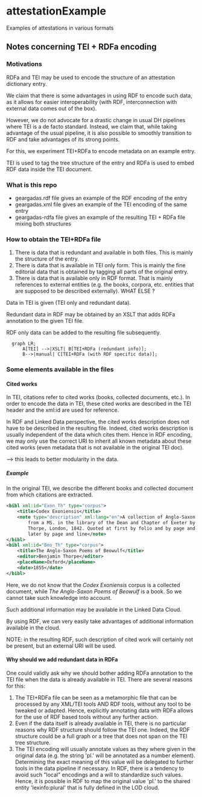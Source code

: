 # attestationExample

Examples of attestations in various formats

## Notes concerning TEI + RDFa encoding

### Motivations

RDFa and TEI may be used to encode the structure of an attestation dictionary entry.

We claim that there is some advantages in using RDF to encode such data, as it allows for easier interoperability (with RDF, interconnection with external data comes out of the box).

However, we do not advocate for a drastic change in usual DH pipelines where TEI is a de facto standard. Instead, we claim that, while taking advantage of the usual pipeline, it is also possible to smoothly transition to RDF and take advantages of its strong points.

For this, we experiment TEI+RDFa to encode metadata on an example entry.

TEI is used to tag the tree structure of the entry and RDFa is used to embed RDF data inside the TEI document.

### What is this repo

- geargadas.rdf file gives an example of the RDF encoding of the entry
- geargadas.xml file gives an example of the TEI encoding of the same entry
- geargadas-rdfa file gives an example of the resulting TEI + RDFa file mixing both structures

### How to obtain the TEI+RDFa file

1. There is data that is redundant and available in both files. This is mainly the structure of the entry.
2. There is data that is available in TEI only form. This is mainly the fine editorial data that is obtained by tagging all parts of the original entry.
3. There is data that is available only in RDF format. That is mainly references to external entities (e.g. the books, corpora, etc. entities that are supposed to be described externally). WHAT ELSE ?

Data in TEI is given (TEI only and redundant data).

Redundant data in RDF may be obtained by an XSLT that adds RDFa annotation to the given TEI file.

RDF only data can be added to the resulting file subsequently.

```mermaid
  graph LR;
      A[TEI] -->|XSLT| B[TEI+RDFa (redundant info)];
      B-->|manual| C[TEI+RDFa (with RDF specific data)];
```

### Some elements available in the files

#### Cited works

In TEI, citations refer to cited works (books, collected documents, etc.). In order to encode the data in TEI, these cited works are described in the TEI header and the xml:id are used for reference.

In RDF and Linked Data perspective, the cited works description does not have to be described in the resulting file. Indeed, cited works description is usually independent of the data which cites them. Hence in RDF encoding, we may only use the correct URI to inherit all known metadata about these cited works (even metadata that is not available in the original TEI doc).

--> this leads to better modularity in the data.

##### Example  

In the original TEI, we describe the different books and collected document from which citations are extracted.

```xml
<bibl xml:id="Exon_Th" type="corpus">
	<title>Codex Exoniensis</title>
	<note type="description" xml:lang="en">A collection of Anglo-Saxon poetry
		from a MS. in the library of the Dean and Chapter of Exeter by Benjamin
		Thorpe, London, 1842. Quoted at first by folio and by page and line,
		later by page and line</note>
</bibl>
<bibl xml:id="Beo_Th" type="corpus">
	<title>The Anglo-Saxon Poems of Beowulf</title>
	<editor>Benjamin Thorpe</editor>
	<placeName>Oxford</placeName>
	<date>1855</date>
</bibl>
```

Here, we do not know that the _Codex Exoniensis_ corpus is a collected document, while _The Anglo-Saxon Poems of Beowulf_ is a book. So we cannot take such knowledge into account.

Such additional information may be available in the Linked Data Cloud.

By using RDF, we can very easily take advantages of additional information available in the cloud.

NOTE: in the resulting RDF, such description of cited work will certainly not be present, but an external URI will be used.

#### Why should we add redundant data in RDFa

One could validly ask why we should bother adding RDFa annotation to the TEI file when the data is already available in TEI. There are several reasons for this:

1. The TEI+RDFa file can be seen as a metamorphic file that can be processed by any XML/TEI tools AND RDF tools, without any tool to be tweaked or adapted. Hence, explicitly annotating data with RDFa allows for the use of RDF based tools without any further action.
2. Even if the data itself is already available in TEI, there is no particular reasons why RDF structure should follow the TEI one. Indeed, the RDF structure could be a full graph or a tree that does not span on the TEI tree structure.
3. The TEI encoding will usually annotate values as they where given in the original data (e.g. the string 'pl.' will be annotated as a number element). Determining the exact meaning of this value will be delegated to further tools in the data pipeline if necessary. In RDF, there is a tendency to avoid such "local" encodings and a will to standardize such values. Hence, it is possible in RDF to map the original value 'pl.' to the shared entity 'lexinfo:plural' that is fully defined in the LOD cloud.